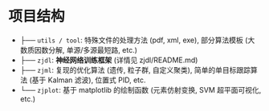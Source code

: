 # 项目结构

- ├── `utils / tool`: 特殊文件的处理方法 (pdf, xml, exe), 部分算法模板 (大数质因数分解, 单源/多源最短路, etc.)
- ├── `zjdl`: **神经网络训练框架** (详情见 zjdl/README.md)
- ├── `zjml`: 复现的优化算法 (遗传, 粒子群, 自定义聚类), 简单的单目标跟踪算法 (基于 Kalman 滤波), 位置式 PID, etc.
- └── `zjplot`: 基于 matplotlib 的绘制函数 (元素仿射变换, SVM 超平面可视化, etc.)

